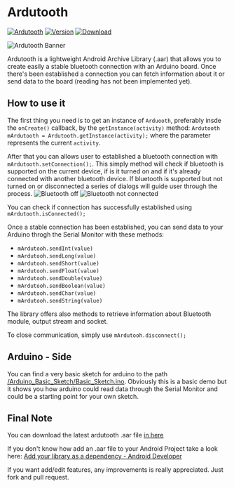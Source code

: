 # Ardutooth

[![Ardutooth](https://img.shields.io/badge/build-passing-brightgreen.svg?style=plastic)](https://github.com/giuseppebrb/Ardutooth) [![Version](https://img.shields.io/badge/version-v1.0.0-blue.svg?style=plastic)](https://github.com/giuseppebrb/Ardutooth) [![Download](https://img.shields.io/badge/download-release-brightgreen.svg?style=plastic)](https://github.com/giuseppebrb/Ardutooth/releases/tag/v1.0)

![Ardutooth Banner](https://image.ibb.co/b6KKua/Ardutooth.jpg)


Ardutooth is a lightweight Android Archive Library (.aar) that allows you to create easily a stable bluetooth connection with an Arduino board.
Once there's been established a connection you can fetch information about it or send data to the board (reading has not been implemented yet).

## How to use it

The first thing you need is to get an instance of ```Arduooth```, preferably insde the ```onCreate()``` callback, by the ```getInstance(activity)``` method:
``` Ardutooth mArdutooth = Ardutooth.getInstance(activity); ```
where the parameter represents the current ```activity```.

After that you can allows user to established a bluetooth connection with ```mArdutooth.setConnection();```.
This simply method will check if bluetooth is supported on the current device, if is it turned on and if it's already connected with another bluetooth device.
If bluetooth is supported but not turned on or disconnected a series of dialogs will guide user through the process.
![Bluetooth off](https://image.ibb.co/ifJeua/Screenshot_20170710_163010.png)
![Bluetooth not connected](https://image.ibb.co/c8jxfF/Screenshot_20170710_163026.png)

You can check if connection has successfully established using ```mArdutooth.isConnected(); ```

Once a stable connection has been established, you can send data to your Arduino throgh the Serial Monitor with these methods:
* ```mArdutooh.sendInt(value)```
* ```mArdutooh.sendLong(value)```
* ```mArdutooh.sendShort(value)```
* ```mArdutooh.sendFloat(value)```
* ```mArdutooh.sendDouble(value)```
* ```mArdutooh.sendBoolean(value)```
* ```mArdutooh.sendChar(value)```
* ```mArdutooh.sendString(value)```

The library offers also methods to retrieve information about Bluetooth module, output stream and socket.

To close communication, simply use ```mArdutooh.disconnect();```

## Arduino - Side

You can find a very basic sketch for arduino to the path [/Arduino_Basic_Sketch/Basic_Sketch.ino](https://github.com/giuseppebrb/Ardutooth/blob/master/Arduino_Basic_Sketch/Basic_Sketch.ino). Obviously this is a basic demo but it shows you how arduino could read data through the Serial Monitor and could be a starting point for your own sketch.

## Final Note
You can download the latest ardutooth .aar file [in here](https://github.com/giuseppebrb/Ardutooth/releases)

If you don't know how add an .aar file to your Android Project take a look here: [Add your library as a dependency - Android Developer](https://developer.android.com/studio/projects/android-library.html#AddDependency)

If you want add/edit features, any improvements is really appreciated. Just fork and pull request.
